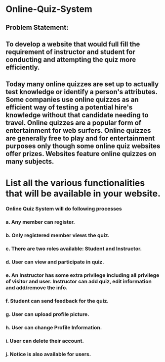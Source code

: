 # Online-Quiz-System## Problem Statement:## To develop a website that would full fill the requirement of instructor and student for conducting and attempting the quiz more efficiently.## Today many online quizzes are set up to actually test knowledge or identify a person's attributes. Some companies use online quizzes as an efficient way of testing a potential hire's knowledge without that candidate needing to travel. Online quizzes are a popular form of entertainment for web surfers. Online quizzes are generally free to play and for entertainment purposes only though some online quiz websites offer prizes. Websites feature online quizzes on many subjects.# List all the various functionalities that will be available in your website.### Online Quiz System will do following processes### a. Any member can register.### b. Only registered member views the quiz.### c. There are two roles available: Student and Instructor.### d. User can view and participate in quiz.### e. An Instructor has some extra privilege including all privilege of visitor and user. Instructor can add quiz, edit information and add/remove the info.### f. Student can send feedback for the quiz.### g. User can upload profile picture.### h. User can change Profile Information.### i. User can delete their account.### j. Notice is also available for users.